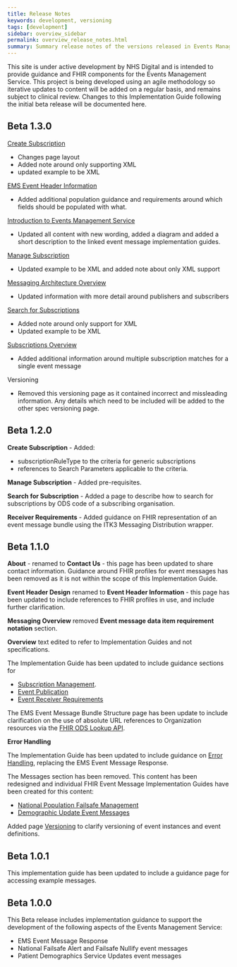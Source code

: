 ```yaml
---
title: Release Notes
keywords: development, versioning
tags: [development]
sidebar: overview_sidebar
permalink: overview_release_notes.html
summary: Summary release notes of the versions released in Events Management Service Implementation Guide
---
```


This site is under active development by NHS Digital and is intended to provide guidance and FHIR components for the Events Management Service. This project is being developed using an agile methodology so iterative updates to content will be added on a regular basis, and remains subject to clinical review. Changes to this Implementation Guide following the initial beta release will be documented here.

## Beta 1.3.0 ##

[Create Subscription](explore_create_subscription.html)
- Changes page layout
- Added note around only supporting XML
- updated example to be XML

[EMS Event Header Information](explore_event_header_information.html)
- Added additional population guidance and requirements around which fields should be populated with what.

[Introduction to Events Management Service](index.html)
- Updated all content with new wording, added a diagram and added a short description to the linked event message implementation guides.

[Manage Subscription](explore_manage_subscription.html)
- Updated example to be XML and added note about only XML support

[Messaging Architecture Overview](explore_msg_architecture_overview.html)
- Updated information with more detail around publishers and subscribers

[Search for Subscriptions](search_subscription.html)
- Added note around only support for XML
- Updated example to be XML

[Subscriptions Overview](explore_subscriptions.html)
- Added additional information around multiple subscription matches for a single event message

Versioning
- Removed this versioning page as it contained incorrect and missleading information. Any details which need to be included will be added to the other spec versioning page.


## Beta 1.2.0 ##

**Create Subscription** - Added:
- subscriptionRuleType to the criteria for generic subscriptions
- references to Search Parameters applicable to the criteria.

**Manage Subscription** - Added pre-requisites.

**Search for Subscription** - Added a page to describe how to search for subscriptions by ODS code of a subscribing organisation.

**Receiver Requirements** - Added guidance on FHIR representation of an event message bundle using the ITK3 Messaging Distribution wrapper.

## Beta 1.1.0 ##

**About** - renamed to **Contact Us** - this page has been updated to share contact information. Guidance around FHIR profiles for event messages has been removed as it is not within the scope of this Implementation Guide. 

**Event Header Design** renamed to **Event Header Information** - this page has been updated to include references to FHIR profiles in use, and include further clarification.

**Messaging Overview** removed **Event message data item requirement notation** section.
 
**Overview** text edited to refer to Implementation Guides and not specifications. 

The Implementation Guide has been updated to include guidance sections for
- [Subscription Management](explore_subscriptions.html).
- [Event Publication](publication_requirements.html)
- [Event Receiver Requirements](/receiver_requirements.html) 

The EMS Event Message Bundle Structure page has been update to include clarification on the use of absolute URL references to Organization resources via the [FHIR ODS Lookup API](https://developer.nhs.uk/apis/ods).

**Error Handling**

The Implementation Guide has been updated to include guidance on [Error Handling](explore_error_handling.html), replacing the EMS Event Message Response.

The Messages section has been removed. This content has been redesigned and individual FHIR Event Message Implementation Guides have been created for this content:

- [National Population Failsafe Management](https://developer.nhs.uk/library/interoperability/national-failsafe) 
- [Demographic Update Event Messages](https://developer.nhs.uk/library/interoperability/demographic-updates)  

Added page [Versioning](explore_event_versioning.html) to clarify versioning of event instances and event definitions.

## Beta 1.0.1 ##
This implementation guide has been updated to include a guidance page for accessing example messages.
 
## Beta 1.0.0 ##
This Beta release includes implementation guidance to support the development of the following aspects of the Events Management Service:

- EMS Event Message Response
- National Failsafe Alert and Failsafe Nullify event messages
- Patient Demographics Service Updates event messages



